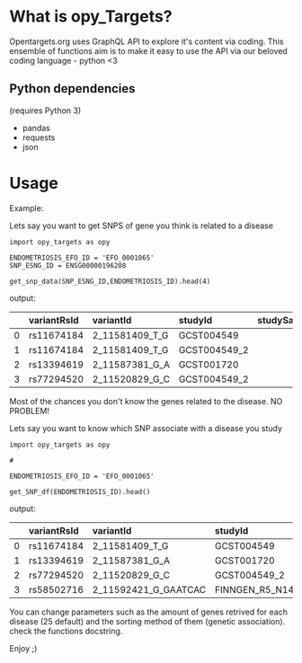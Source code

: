 What is opy_Targets?
===============
Opentargets.org uses GraphQL API to explore it's content via coding.
This ensemble of functions aim is to make it easy to use the API via our
beloved coding language - python <3 



Python dependencies
-----------------

(requires Python 3)

* pandas
* requests
* json


Usage
=====

Example: <br>

 Lets say you want to get SNPS of gene you think is related to a disease


    import opy_targets as opy
    
    ENDOMETRIOSIS_EFO_ID = 'EFO_0001065'
    SNP_ESNG_ID = ENSG00000196208
    
    get_snp_data(SNP_ESNG_ID,ENDOMETRIOSIS_ID).head(4)
    
output: <br>


|    | variantRsId   | variantId      | studyId      |   studySampleSize | publicationFirstAuthor   | label              |   chr |   location | disease_ID   | gene_related    |
|---:|:--------------|:---------------|:-------------|------------------:|:-------------------------|:-------------------|------:|-----------:|:-------------|:----------------|
|  0 | rs11674184    | 2_11581409_T_G | GCST004549   |            208903 | Sapkota Y                | intron_variant     |     2 |   11581409 | EFO_0001065  | ENSG00000196208 |
|  1 | rs11674184    | 2_11581409_T_G | GCST004549_2 |            208903 | Sapkota Y                | intron_variant     |     2 |   11581409 | EFO_0001065  | ENSG00000196208 |
|  2 | rs13394619    | 2_11587381_G_A | GCST001720   |             13997 | Nyholt DR                | intron_variant     |     2 |   11587381 | EFO_0001065  | ENSG00000196208 |
|  3 | rs77294520    | 2_11520829_G_C | GCST004549_2 |            208903 | Sapkota Y                | intergenic_variant |     2 |   11520829 | EFO_0001065  | ENSG00000196208 |


Most of the chances you don't know the genes related to the disease. NO PROBLEM! <br>

Lets say you want to know which SNP associate with a disease you study


    import opy_targets as opy
    
    #
    
    ENDOMETRIOSIS_EFO_ID = 'EFO_0001065'
    
    get_SNP_df(ENDOMETRIOSIS_ID).head()
    
    
output:

|    | variantRsId   | variantId            | studyId                      |   studySampleSize | publicationFirstAuthor   | label              |   chr |   location | disease_ID   | gene_related    |
|---:|:--------------|:---------------------|:-----------------------------|------------------:|:-------------------------|:-------------------|------:|-----------:|:-------------|:----------------|
|  0 | rs11674184    | 2_11581409_T_G       | GCST004549                   |            208903 | Sapkota Y                | intron_variant     |     2 |   11581409 | EFO_0001065  | ENSG00000196208 |
|  1 | rs13394619    | 2_11587381_G_A       | GCST001720                   |             13997 | Nyholt DR                | intron_variant     |     2 |   11587381 | EFO_0001065  | ENSG00000196208 |
|  2 | rs77294520    | 2_11520829_G_C       | GCST004549_2                 |            208903 | Sapkota Y                | intergenic_variant |     2 |   11520829 | EFO_0001065  | ENSG00000196208 |
|  3 | rs58502716    | 2_11592421_G_GAATCAC | FINNGEN_R5_N14_ENDOMETRIOSIS |             77257 | FINNGEN_R5               | intron_variant     |     2 |   11592421 | EFO_0001065  | ENSG00000196208 |



You can change parameters such as the amount of genes retrived for each disease (25 default) and the sorting method of them (genetic association). check the functions docstring. 

Enjoy ;)

